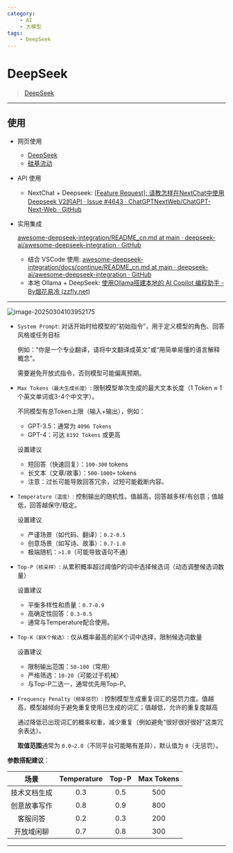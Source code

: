 ```yaml
---
category:
    - AI
    - 大模型
tags:
    - DeepSeek
---
```

# DeepSeek

> [DeepSeek](https://chat.deepseek.com/)

---

## 使用

- 网页使用
  - [DeepSeek](https://chat.deepseek.com/)
  - [硅基流动](https://cloud.siliconflow.cn/models)
- API 使用
  - NextChat + Deepseek: [[Feature Request\]: 请教怎样在NextChat中使用Deepseek V2的API · Issue #4643 · ChatGPTNextWeb/ChatGPT-Next-Web · GitHub](https://github.com/ChatGPTNextWeb/ChatGPT-Next-Web/issues/4643)

- 实用集成

  [awesome-deepseek-integration/README_cn.md at main · deepseek-ai/awesome-deepseek-integration · GitHub](https://github.com/deepseek-ai/awesome-deepseek-integration/blob/main/README_cn.md)

  - 结合 VSCode 使用: [awesome-deepseek-integration/docs/continue/README_cn.md at main · deepseek-ai/awesome-deepseek-integration · GitHub](https://github.com/deepseek-ai/awesome-deepseek-integration/blob/main/docs/continue/README_cn.md)
  - 本地 Ollama + DeepSeek: [使用Ollama搭建本地的 AI Copilot 编程助手 - By烟花易冷 (zzfly.net)](https://www.zzfly.net/ollama-deepseek-copilot/)

---

![image-20250304103952175](http://cdn.ayusummer233.top/DailyNotes/202503041039330.png)

- `System Prompt`: 对话开始时给模型的“初始指令”，用于定义模型的角色、回答风格或任务目标

  例如：“你是一个专业翻译，请将中文翻译成英文”或“用简单易懂的语言解释概念”。

  需要避免开放式指令，否则模型可能偏离预期。

- `Max Tokens（最大生成长度）`: 限制模型单次生成的最大文本长度（1 Token ≈ 1个英文单词或3-4个中文字）。

  不同模型有总Token上限（输入+输出），例如：

  - GPT-3.5：通常为 `4096 Tokens`
  - GPT-4：可达 `8192 Tokens` 或更高

  设置建议

  - 短回答（快速回复）：`100-300` tokens
  - 长文本（文章/故事）：`500-1000+` tokens
  - 注意：过长可能导致回答冗余，过短可能截断内容。

- `Temperature（温度）`: 控制输出的随机性。值越高，回答越多样/有创意；值越低，回答越保守/稳定。

  设置建议

  - 严谨场景（如代码、翻译）：`0.2-0.5`
  - 创意场景（如写诗、故事）：`0.7-1.0`
  - 极端随机：`>1.0`（可能导致语句不通）

- `Top-P（核采样）`: 从累积概率超过阈值P的词中选择候选词（动态调整候选词数量）

  设置建议

  - 平衡多样性和质量：`0.7-0.9`
  - 高确定性回答：`0.3-0.5`
  - 通常与Temperature配合使用。

- `Top-K（前K个候选）`: 仅从概率最高的前K个词中选择，限制候选词数量

  设置建议

  - 限制输出范围：`50-100`（常用）
  - 严格筛选：`10-20`（可能过于机械）
  - 与Top-P二选一，通常优先用Top-P。

- `Frequency Penalty（频率惩罚）`: 控制模型生成重复词汇的惩罚力度。值越高，模型越倾向于避免重复使用已生成的词汇；值越低，允许的重复度越高

  通过降低已出现词汇的概率权重，减少重复（例如避免“很好很好很好”这类冗余表达）。

  **取值范围**通常为 `0.0~2.0`（不同平台可能略有差异），默认值为 `0`（无惩罚）。

**参数搭配建议**：

|   **场景**   | Temperature | Top-P | Max Tokens |
| :----------: | :---------: | :---: | :--------: |
| 技术文档生成 |     0.3     |  0.5  |    500     |
| 创意故事写作 |     0.8     |  0.9  |    800     |
|   客服问答   |     0.2     |  0.3  |    200     |
|  开放域闲聊  |     0.7     |  0.8  |    300     |

---
















